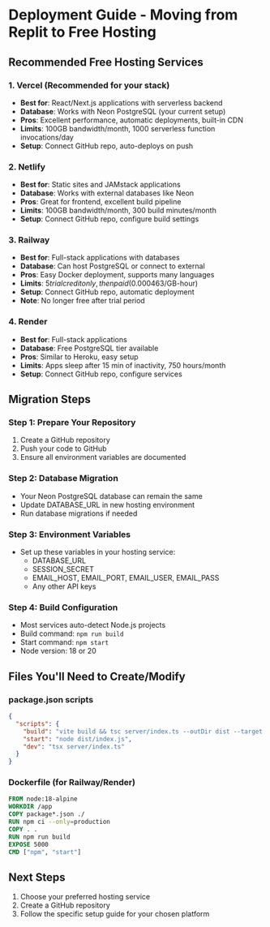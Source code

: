 # Deployment Guide - Moving from Replit to Free Hosting

## Recommended Free Hosting Services

### 1. Vercel (Recommended for your stack)
- **Best for**: React/Next.js applications with serverless backend
- **Database**: Works with Neon PostgreSQL (your current setup)
- **Pros**: Excellent performance, automatic deployments, built-in CDN
- **Limits**: 100GB bandwidth/month, 1000 serverless function invocations/day
- **Setup**: Connect GitHub repo, auto-deploys on push

### 2. Netlify
- **Best for**: Static sites and JAMstack applications
- **Database**: Works with external databases like Neon
- **Pros**: Great for frontend, excellent build pipeline
- **Limits**: 100GB bandwidth/month, 300 build minutes/month
- **Setup**: Connect GitHub repo, configure build settings

### 3. Railway
- **Best for**: Full-stack applications with databases
- **Database**: Can host PostgreSQL or connect to external
- **Pros**: Easy Docker deployment, supports many languages
- **Limits**: $5 trial credit only, then paid ($0.000463/GB-hour)
- **Setup**: Connect GitHub repo, automatic deployment
- **Note**: No longer free after trial period

### 4. Render
- **Best for**: Full-stack applications
- **Database**: Free PostgreSQL tier available
- **Pros**: Similar to Heroku, easy setup
- **Limits**: Apps sleep after 15 min of inactivity, 750 hours/month
- **Setup**: Connect GitHub repo, configure services

## Migration Steps

### Step 1: Prepare Your Repository
1. Create a GitHub repository
2. Push your code to GitHub
3. Ensure all environment variables are documented

### Step 2: Database Migration
- Your Neon PostgreSQL database can remain the same
- Update DATABASE_URL in new hosting environment
- Run database migrations if needed

### Step 3: Environment Variables
- Set up these variables in your hosting service:
  - DATABASE_URL
  - SESSION_SECRET
  - EMAIL_HOST, EMAIL_PORT, EMAIL_USER, EMAIL_PASS
  - Any other API keys

### Step 4: Build Configuration
- Most services auto-detect Node.js projects
- Build command: `npm run build`
- Start command: `npm start`
- Node version: 18 or 20

## Files You'll Need to Create/Modify

### package.json scripts
```json
{
  "scripts": {
    "build": "vite build && tsc server/index.ts --outDir dist --target es2020 --module commonjs",
    "start": "node dist/index.js",
    "dev": "tsx server/index.ts"
  }
}
```

### Dockerfile (for Railway/Render)
```dockerfile
FROM node:18-alpine
WORKDIR /app
COPY package*.json ./
RUN npm ci --only=production
COPY . .
RUN npm run build
EXPOSE 5000
CMD ["npm", "start"]
```

## Next Steps
1. Choose your preferred hosting service
2. Create a GitHub repository
3. Follow the specific setup guide for your chosen platform